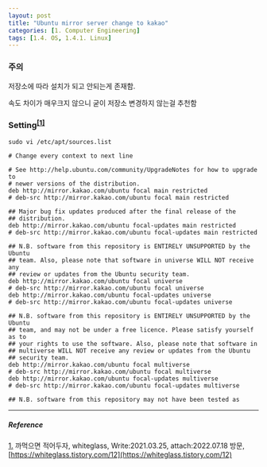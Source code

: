 ```yaml
---
layout: post
title: "Ubuntu mirror server change to kakao"
categories: [1. Computer Engineering]
tags: [1.4. OS, 1.4.1. Linux]
---
```

### 주의

저장소에 따라 설치가 되고 안되는게 존재함.

속도 차이가 매우크지 않으니 굳이 저장소 변경하지 않는걸 추천함

### Setting<sup><a href="#footnote_1_1" name="footnote_1_2">[1]</a></sup>

```ubuntu-server
sudo vi /etc/apt/sources.list

# Change every context to next line

# See http://help.ubuntu.com/community/UpgradeNotes for how to upgrade to
# newer versions of the distribution.
deb http://mirror.kakao.com/ubuntu focal main restricted
# deb-src http://mirror.kakao.com/ubuntu focal main restricted

## Major bug fix updates produced after the final release of the
## distribution.
deb http://mirror.kakao.com/ubuntu focal-updates main restricted
# deb-src http://mirror.kakao.com/ubuntu focal-updates main restricted

## N.B. software from this repository is ENTIRELY UNSUPPORTED by the Ubuntu
## team. Also, please note that software in universe WILL NOT receive any
## review or updates from the Ubuntu security team.
deb http://mirror.kakao.com/ubuntu focal universe
# deb-src http://mirror.kakao.com/ubuntu focal universe
deb http://mirror.kakao.com/ubuntu focal-updates universe
# deb-src http://mirror.kakao.com/ubuntu focal-updates universe

## N.B. software from this repository is ENTIRELY UNSUPPORTED by the Ubuntu
## team, and may not be under a free licence. Please satisfy yourself as to
## your rights to use the software. Also, please note that software in
## multiverse WILL NOT receive any review or updates from the Ubuntu
## security team.
deb http://mirror.kakao.com/ubuntu focal multiverse
# deb-src http://mirror.kakao.com/ubuntu focal multiverse
deb http://mirror.kakao.com/ubuntu focal-updates multiverse
# deb-src http://mirror.kakao.com/ubuntu focal-updates multiverse

## N.B. software from this repository may not have been tested as
```

---

##### Reference

<a href="#footnote_1_2" name="footnote_1_1">1.</a> 까먹으면 적어두자, whiteglass, Write:2021.03.25, attach:2022.07.18 방문, [https://whiteglass.tistory.com/12](https://whiteglass.tistory.com/12)